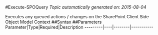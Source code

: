 #Execute-SPOQuery
*Topic automatically generated on: 2015-08-04*

Executes any queued actions / changes on the SharePoint Client Side Object Model Context
##Syntax
##Parameters
Parameter|Type|Required|Description
---------|----|--------|-----------
<!-- Ref: E48D567AB62E763ABDFC6BEBD5274CED -->